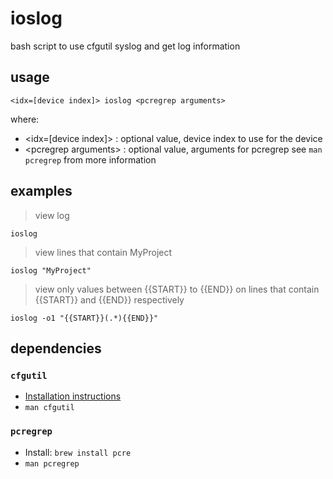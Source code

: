 # ioslog

bash script to use cfgutil syslog and get log information

## usage

```
<idx=[device index]> ioslog <pcregrep arguments>
```

where:
- &lt;idx=[device index]&gt; : optional value, device index to use for the device
- &lt;pcregrep arguments&gt; : optional value, arguments for pcregrep see `man pcregrep` from more information

## examples

> view log

```
ioslog
```

> view lines that contain MyProject

```
ioslog "MyProject"
```

> view only values between {{START}} to {{END}} on lines that contain {{START}} and {{END}} respectively

```
ioslog -o1 "{{START}}(.*){{END}}"
```

## dependencies

### `cfgutil`

- [Installation instructions](https://support.apple.com/en-ca/guide/apple-configurator-2/cad856a8ea58/mac)
- `man cfgutil`

### `pcregrep`

- Install: `brew install pcre`
- `man pcregrep`
